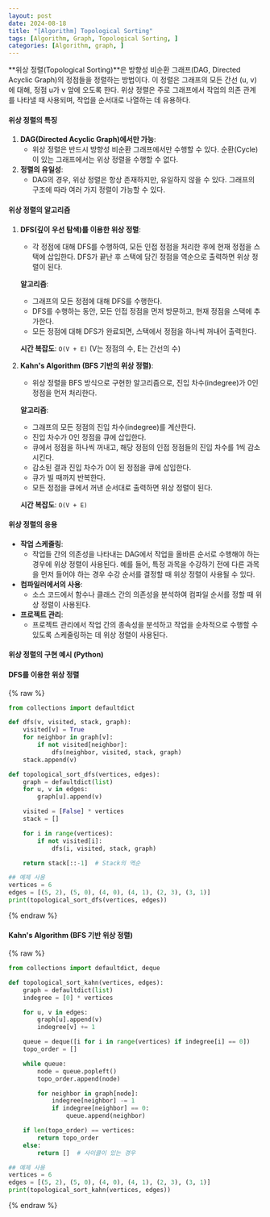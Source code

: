 ```yaml
---
layout: post
date: 2024-08-18
title: "[Algorithm] Topological Sorting"
tags: [Algorithm, Graph, Topological Sorting, ]
categories: [Algorithm, graph, ]
---
```



**위상 정렬(Topological Sorting)**은 방향성 비순환 그래프(DAG, Directed Acyclic Graph)의 정점들을 정렬하는 방법이다. 이 정렬은 그래프의 모든 간선 (u, v)에 대해, 정점 u가 v 앞에 오도록 한다. 위상 정렬은 주로 그래프에서 작업의 의존 관계를 나타낼 때 사용되며, 작업을 순서대로 나열하는 데 유용하다.


#### **위상 정렬의 특징**

1. **DAG(Directed Acyclic Graph)에서만 가능**:
	- 위상 정렬은 반드시 방향성 비순환 그래프에서만 수행할 수 있다. 순환(Cycle)이 있는 그래프에서는 위상 정렬을 수행할 수 없다.
2. **정렬의 유일성**:
	- DAG의 경우, 위상 정렬은 항상 존재하지만, 유일하지 않을 수 있다. 그래프의 구조에 따라 여러 가지 정렬이 가능할 수 있다.

#### **위상 정렬의 알고리즘**

1. **DFS(깊이 우선 탐색)를 이용한 위상 정렬**:
	- 각 정점에 대해 DFS를 수행하여, 모든 인접 정점을 처리한 후에 현재 정점을 스택에 삽입한다. DFS가 끝난 후 스택에 담긴 정점을 역순으로 출력하면 위상 정렬이 된다.

	**알고리즘**:

	- 그래프의 모든 정점에 대해 DFS를 수행한다.
	- DFS를 수행하는 동안, 모든 인접 정점을 먼저 방문하고, 현재 정점을 스택에 추가한다.
	- 모든 정점에 대해 DFS가 완료되면, 스택에서 정점을 하나씩 꺼내어 출력한다.

	**시간 복잡도**: `O(V + E)` (V는 정점의 수, E는 간선의 수)

2. **Kahn's Algorithm (BFS 기반의 위상 정렬)**:
	- 위상 정렬을 BFS 방식으로 구현한 알고리즘으로, 진입 차수(indegree)가 0인 정점을 먼저 처리한다.

	**알고리즘**:

	- 그래프의 모든 정점의 진입 차수(indegree)를 계산한다.
	- 진입 차수가 0인 정점을 큐에 삽입한다.
	- 큐에서 정점을 하나씩 꺼내고, 해당 정점의 인접 정점들의 진입 차수를 1씩 감소시킨다.
	- 감소된 결과 진입 차수가 0이 된 정점을 큐에 삽입한다.
	- 큐가 빌 때까지 반복한다.
	- 모든 정점을 큐에서 꺼낸 순서대로 출력하면 위상 정렬이 된다.

	**시간 복잡도**: `O(V + E)`


#### **위상 정렬의 응용**

- **작업 스케줄링**:
	- 작업들 간의 의존성을 나타내는 DAG에서 작업을 올바른 순서로 수행해야 하는 경우에 위상 정렬이 사용된다. 예를 들어, 특정 과목을 수강하기 전에 다른 과목을 먼저 들어야 하는 경우 수강 순서를 결정할 때 위상 정렬이 사용될 수 있다.
- **컴파일러에서의 사용**:
	- 소스 코드에서 함수나 클래스 간의 의존성을 분석하여 컴파일 순서를 정할 때 위상 정렬이 사용된다.
- **프로젝트 관리**:
	- 프로젝트 관리에서 작업 간의 종속성을 분석하고 작업을 순차적으로 수행할 수 있도록 스케줄링하는 데 위상 정렬이 사용된다.

#### **위상 정렬의 구현 예시 (Python)**


#### **DFS를 이용한 위상 정렬**



{% raw %}
```python
from collections import defaultdict

def dfs(v, visited, stack, graph):
    visited[v] = True
    for neighbor in graph[v]:
        if not visited[neighbor]:
            dfs(neighbor, visited, stack, graph)
    stack.append(v)

def topological_sort_dfs(vertices, edges):
    graph = defaultdict(list)
    for u, v in edges:
        graph[u].append(v)

    visited = [False] * vertices
    stack = []

    for i in range(vertices):
        if not visited[i]:
            dfs(i, visited, stack, graph)

    return stack[::-1]  # Stack의 역순

## 예제 사용
vertices = 6
edges = [(5, 2), (5, 0), (4, 0), (4, 1), (2, 3), (3, 1)]
print(topological_sort_dfs(vertices, edges))
```
{% endraw %}



#### **Kahn's Algorithm (BFS 기반 위상 정렬)**



{% raw %}
```python
from collections import defaultdict, deque

def topological_sort_kahn(vertices, edges):
    graph = defaultdict(list)
    indegree = [0] * vertices

    for u, v in edges:
        graph[u].append(v)
        indegree[v] += 1

    queue = deque([i for i in range(vertices) if indegree[i] == 0])
    topo_order = []

    while queue:
        node = queue.popleft()
        topo_order.append(node)

        for neighbor in graph[node]:
            indegree[neighbor] -= 1
            if indegree[neighbor] == 0:
                queue.append(neighbor)

    if len(topo_order) == vertices:
        return topo_order
    else:
        return []  # 사이클이 있는 경우

## 예제 사용
vertices = 6
edges = [(5, 2), (5, 0), (4, 0), (4, 1), (2, 3), (3, 1)]
print(topological_sort_kahn(vertices, edges))
```
{% endraw %}


